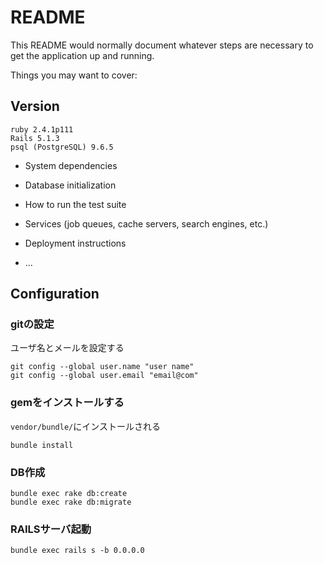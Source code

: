 # README

This README would normally document whatever steps are necessary to get the
application up and running.

Things you may want to cover:

## Version
```
ruby 2.4.1p111
Rails 5.1.3
psql (PostgreSQL) 9.6.5
```

* System dependencies

* Database initialization

* How to run the test suite

* Services (job queues, cache servers, search engines, etc.)

* Deployment instructions

* ...

## Configuration
### gitの設定
ユーザ名とメールを設定する
```
git config --global user.name "user name"
git config --global user.email "email@com"
```

### gemをインストールする
`vendor/bundle/`にインストールされる
```
bundle install
```

### DB作成
```
bundle exec rake db:create
bundle exec rake db:migrate
```

### RAILSサーバ起動
```
bundle exec rails s -b 0.0.0.0
```